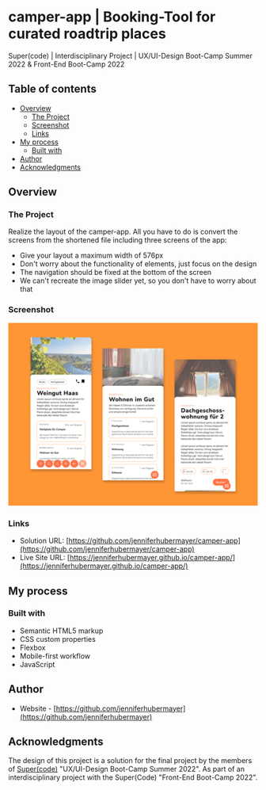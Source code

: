 # camper-app | Booking-Tool for curated roadtrip places

Super(code) | Interdisciplinary Project | UX/UI-Design Boot-Camp Summer 2022 &amp; Front-End Boot-Camp 2022

## Table of contents

- [Overview](#overview)
  - [The Project](#the-project)
  - [Screenshot](#screenshot)
  - [Links](#links)
- [My process](#my-process)
  - [Built with](#built-with)
- [Author](#author)
- [Acknowledgments](#acknowledgments)

## Overview

### The Project

Realize the layout of the camper-app. All you have to do is convert the screens from the shortened file including three screens of the app:

- Give your layout a maximum width of 576px
- Don't worry about the functionality of elements, just focus on the design
- The navigation should be fixed at the bottom of the screen
- We can't recreate the image slider yet, so you don't have to worry about that

### Screenshot

![](./screenshots/Twitter-header-1.png)

### Links

- Solution URL: [https://github.com/jenniferhubermayer/camper-app](https://github.com/jenniferhubermayer/camper-app)
- Live Site URL: [https://jenniferhubermayer.github.io/camper-app/](https://jenniferhubermayer.github.io/camper-app/)

## My process

### Built with

- Semantic HTML5 markup
- CSS custom properties
- Flexbox
- Mobile-first workflow
- JavaScript

## Author

- Website - [https://github.com/jenniferhubermayer](https://github.com/jenniferhubermayer)

## Acknowledgments

The design of this project is a solution for the final project by the members of [Super(code)](https://www.super-code.de/) "UX/UI-Design Boot-Camp Summer 2022". As part of an interdisciplinary project with the Super(Code) "Front-End Boot-Camp 2022".
